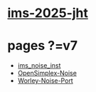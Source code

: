 # [ims-2025-jht](https://github.com/jht9629-nyu/ims-2025-jht.git)

# pages ?=v7

<!-- # [pages](https://jht9629-nyu.github.io/ims-2025-jht/) ?=v7 -->

- [ims_noise_inst](wk01-noise/ims_noise_inst)
- [OpenSimplex-Noise](wk01-noise/OpenSimplex-Noise)
- [Worley-Noise-Port](wk01-noise/Worley-Noise-Port)
